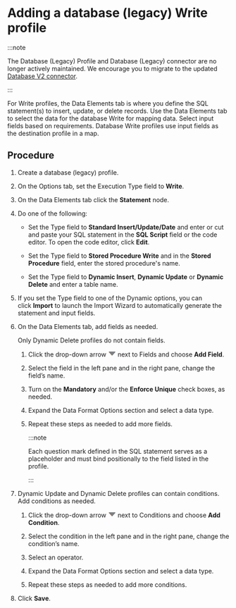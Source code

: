 # Adding a database (legacy) Write profile

<head>
  <meta name="guidename" content="Integration"/>
  <meta name="context" content="GUID-900c540e-f8da-4a6d-a039-14f1e887d8e5"/>
</head>

:::note

The Database (Legacy) Profile and Database (Legacy) connector are no longer actively maintained. We encourage you to migrate to the updated [Database V2 connector](../Connectors/int-Database_V2_connector_7b04dbdd-ef36-4a2f-b6ff-b038b3f60ff2.mdx).

:::

For Write profiles, the Data Elements tab is where you define the SQL statement\(s\) to insert, update, or delete records. Use the Data Elements tab to select the data for the database Write for mapping data. Select input fields based on requirements. Database Write profiles use input fields as the destination profile in a map.

## Procedure

1. Create a database (legacy) profile.

2. On the Options tab, set the Execution Type field to **Write**.

3. On the Data Elements tab click the **Statement** node.

4. Do one of the following:

   - Set the Type field to **Standard Insert/Update/Date** and enter or cut and paste your SQL statement in the **SQL Script** field or the code editor. To open the code editor, click **Edit**.

   - Set the Type field to **Stored Procedure Write** and in the **Stored Procedure** field, enter the stored procedure's name.

   - Set the Type field to **Dynamic Insert**, **Dynamic Update** or **Dynamic Delete** and enter a table name.

5. If you set the Type field to one of the Dynamic options, you can click **Import** to launch the Import Wizard to automatically generate the statement and input fields.

6. On the Data Elements tab, add fields as needed.

   Only Dynamic Delete profiles do not contain fields.

   1. Click the drop-down arrow ![icon](../Images/main-ic-arrow-blue-down-16=GUID-CA79043B-869E-4C8B-A46E-5D4D4FA1DBEE=1=en-us=Low_ee257e3c-4362-486e-b1f1-4d613b679c4c.jpg) next to Fields and choose **Add Field**.

   2. Select the field in the left pane and in the right pane, change the field’s name.

   3. Turn on the **Mandatory** and/or the **Enforce Unique** check boxes, as needed.

   4. Expand the Data Format Options section and select a data type.

   5. Repeat these steps as needed to add more fields.

      :::note

      Each question mark defined in the SQL statement serves as a placeholder and must bind positionally to the field listed in the profile.

      :::

7. Dynamic Update and Dynamic Delete profiles can contain conditions. Add conditions as needed.

   1. Click the drop-down arrow ![icon](../Images/main-ic-arrow-blue-down-16=GUID-CA79043B-869E-4C8B-A46E-5D4D4FA1DBEE=1=en-us=Low_ee257e3c-4362-486e-b1f1-4d613b679c4c.jpg) next to Conditions and choose **Add Condition**.

   2. Select the condition in the left pane and in the right pane, change the condition’s name.

   3. Select an operator.

   4. Expand the Data Format Options section and select a data type.

   5. Repeat these steps as needed to add more conditions.

8. Click **Save**.
